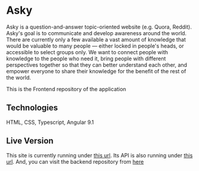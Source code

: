 # Asky
Asky is a question-and-answer topic-oriented website (e.g. Quora, Reddit). Asky's goal is to communicate and develop awareness around the world. There are currently only a few available a vast amount of knowledge that would be valuable to many people — either locked in people's heads, or accessible to select groups only. We want to connect people with knowledge to the people who need it, bring people with different perspectives together so that they can better understand each other, and empower everyone to share their knowledge for the benefit of the rest of the world.

This is the Frontend repository of the application

## Technologies
HTML, CSS, Typescript, Angular 9.1

## Live Version
This site is currently running under [this url](http://asky.mesawer.com). Its API is also running under [this url](http://api.asky.mesawer.com/swagger/index.html). And, you can visit the backend repository from [here](https://github.com/Himato/Asky_Backend)
